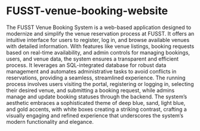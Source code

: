# FUSST-venue-booking-website

The FUSST Venue Booking System is a web-based application designed to modernize and simplify the venue reservation process at FUSST. It offers an intuitive interface for users to register, log in, and browse available venues with detailed information. With features like venue listings, booking requests based on real-time availability, and admin controls for managing bookings, users, and venue data, the system ensures a transparent and efficient process. It leverages an SQL-integrated database for robust data management and automates administrative tasks to avoid conflicts in reservations, providing a seamless, streamlined experience. The running process involves users visiting the portal, registering or logging in, selecting their desired venue, and submitting a booking request, while admins manage and update booking statuses through the backend. The system’s aesthetic embraces a sophisticated theme of deep blue, sand, light blue, and gold accents, with white boxes creating a striking contrast, crafting a visually engaging and refined experience that underscores the system’s modern functionality and elegance.
